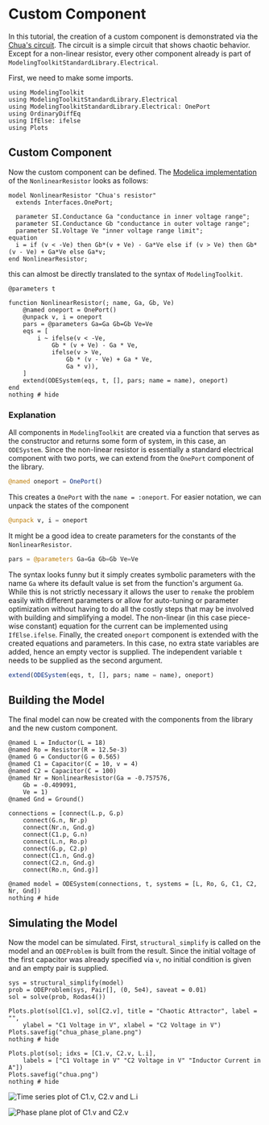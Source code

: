 # Custom Component

In this tutorial, the creation of a custom component is demonstrated via the [Chua's circuit](https://en.wikipedia.org/wiki/Chua%27s_circuit).
The circuit is a simple circuit that shows chaotic behavior.
Except for a non-linear resistor, every other component already is part of `ModelingToolkitStandardLibrary.Electrical`.

First, we need to make some imports.

```@example components
using ModelingToolkit
using ModelingToolkitStandardLibrary.Electrical
using ModelingToolkitStandardLibrary.Electrical: OnePort
using OrdinaryDiffEq
using IfElse: ifelse
using Plots
```

## Custom Component

Now the custom component can be defined.
The [Modelica implementation](https://www.maplesoft.com/documentation_center/online_manuals/modelica/Modelica_Electrical_Analog_Examples_Utilities.html#Modelica.Electrical.Analog.Examples.Utilities.NonlinearResistor) of the `NonlinearResistor` looks as follows:

```Modelica
model NonlinearResistor "Chua's resistor"
  extends Interfaces.OnePort;

  parameter SI.Conductance Ga "conductance in inner voltage range";
  parameter SI.Conductance Gb "conductance in outer voltage range";
  parameter SI.Voltage Ve "inner voltage range limit";
equation
  i = if (v < -Ve) then Gb*(v + Ve) - Ga*Ve else if (v > Ve) then Gb*(v - Ve) + Ga*Ve else Ga*v;
end NonlinearResistor;
```

this can almost be directly translated to the syntax of `ModelingToolkit`.

```@example components
@parameters t

function NonlinearResistor(; name, Ga, Gb, Ve)
    @named oneport = OnePort()
    @unpack v, i = oneport
    pars = @parameters Ga=Ga Gb=Gb Ve=Ve
    eqs = [
        i ~ ifelse(v < -Ve,
            Gb * (v + Ve) - Ga * Ve,
            ifelse(v > Ve,
                Gb * (v - Ve) + Ga * Ve,
                Ga * v)),
    ]
    extend(ODESystem(eqs, t, [], pars; name = name), oneport)
end
nothing # hide
```

### Explanation

All components in `ModelingToolkit` are created via a function that serves as the constructor and returns some form of system, in this case, an `ODESystem`.
Since the non-linear resistor is essentially a standard electrical component with two ports, we can extend from the `OnePort` component of the library.

```julia
@named oneport = OnePort()
```

This creates a `OnePort` with the `name = :oneport`.
For easier notation, we can unpack the states of the component

```julia
@unpack v, i = oneport
```

It might be a good idea to create parameters for the constants of the `NonlinearResistor`.

```julia
pars = @parameters Ga=Ga Gb=Gb Ve=Ve
```

The syntax looks funny but it simply creates symbolic parameters with the name `Ga` where its default value is set from the function's argument `Ga`.
While this is not strictly necessary it allows the user to `remake` the problem easily with different parameters or allow for auto-tuning or parameter optimization without having to do all the costly steps that may be involved with building and simplifying a model.
The non-linear (in this case piece-wise constant) equation for the current can be implemented using `IfElse.ifelse`.
Finally, the created `oneport` component is extended with the created equations and parameters.
In this case, no extra state variables are added, hence an empty vector is supplied.
The independent variable `t` needs to be supplied as the second argument.

```julia
extend(ODESystem(eqs, t, [], pars; name = name), oneport)
```

## Building the Model

The final model can now be created with the components from the library and the new custom component.

```@example components
@named L = Inductor(L = 18)
@named Ro = Resistor(R = 12.5e-3)
@named G = Conductor(G = 0.565)
@named C1 = Capacitor(C = 10, v = 4)
@named C2 = Capacitor(C = 100)
@named Nr = NonlinearResistor(Ga = -0.757576,
    Gb = -0.409091,
    Ve = 1)
@named Gnd = Ground()

connections = [connect(L.p, G.p)
    connect(G.n, Nr.p)
    connect(Nr.n, Gnd.g)
    connect(C1.p, G.n)
    connect(L.n, Ro.p)
    connect(G.p, C2.p)
    connect(C1.n, Gnd.g)
    connect(C2.n, Gnd.g)
    connect(Ro.n, Gnd.g)]

@named model = ODESystem(connections, t, systems = [L, Ro, G, C1, C2, Nr, Gnd])
nothing # hide
```

## Simulating the Model

Now the model can be simulated.
First, `structural_simplify` is called on the model and an `ODEProblem` is built from the result.
Since the initial voltage of the first capacitor was already specified via `v`, no initial condition is given and an empty pair is supplied.

```@example components
sys = structural_simplify(model)
prob = ODEProblem(sys, Pair[], (0, 5e4), saveat = 0.01)
sol = solve(prob, Rodas4())

Plots.plot(sol[C1.v], sol[C2.v], title = "Chaotic Attractor", label = "",
    ylabel = "C1 Voltage in V", xlabel = "C2 Voltage in V")
Plots.savefig("chua_phase_plane.png")
nothing # hide

Plots.plot(sol; idxs = [C1.v, C2.v, L.i],
    labels = ["C1 Voltage in V" "C2 Voltage in V" "Inductor Current in A"])
Plots.savefig("chua.png")
nothing # hide
```

![Time series plot of C1.v, C2.v and L.i](chua_phase_plane.png)

![Phase plane plot of C1.v and C2.v](chua.png)

